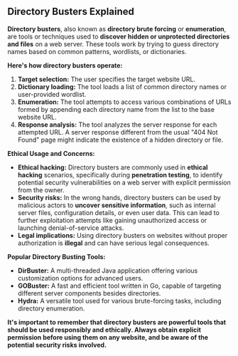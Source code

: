 ## Directory Busters Explained

**Directory busters**, also known as **directory brute forcing** or **enumeration**, are tools or techniques used to **discover hidden or unprotected directories and files** on a web server. These tools work by trying to guess directory names based on common patterns, wordlists, or dictionaries.

**Here's how directory busters operate:**

1. **Target selection:** The user specifies the target website URL.
2. **Dictionary loading:** The tool loads a list of common directory names or user-provided wordlist.
3. **Enumeration:** The tool attempts to access various combinations of URLs formed by appending each directory name from the list to the base website URL.
4. **Response analysis:** The tool analyzes the server response for each attempted URL. A server response different from the usual "404 Not Found" page might indicate the existence of a hidden directory or file.

**Ethical Usage and Concerns:**

- **Ethical hacking:** Directory busters are commonly used in **ethical hacking** scenarios, specifically during **penetration testing**, to identify potential security vulnerabilities on a web server with explicit permission from the owner.
- **Security risks:** In the wrong hands, directory busters can be used by malicious actors to **uncover sensitive information**, such as internal server files, configuration details, or even user data. This can lead to further exploitation attempts like gaining unauthorized access or launching denial-of-service attacks.
- **Legal implications:** Using directory busters on websites without proper authorization is **illegal** and can have serious legal consequences.

**Popular Directory Busting Tools:**

- **DirBuster:** A multi-threaded Java application offering various customization options for advanced users.
- **GOBuster:** A fast and efficient tool written in Go, capable of targeting different server components besides directories.
- **Hydra:** A versatile tool used for various brute-forcing tasks, including directory enumeration.

**It's important to remember that directory busters are powerful tools that should be used responsibly and ethically. Always obtain explicit permission before using them on any website, and be aware of the potential security risks involved.**